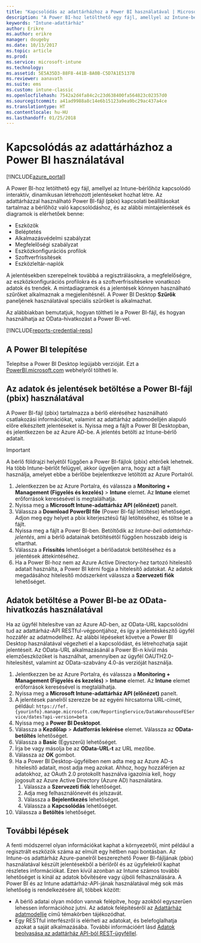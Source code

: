 ```yaml
---
title: "Kapcsolódás az adattárházhoz a Power BI használatával | Microsoft Docs"
description: "A Power BI-hoz letölthető egy fájl, amellyel az Intune-bérlőhöz kapcsolódó interaktív, dinamikusan létrehozott jelentéseket hozhat létre."
keywords: "Intune-adattárház"
author: Erikre
ms.author: erikre
manager: dougeby
ms.date: 10/13/2017
ms.topic: article
ms.prod: 
ms.service: microsoft-intune
ms.technology: 
ms.assetid: 5E5A35D3-88F8-441B-8A0B-C5D7A1E5137B
ms.reviewer: aanavath
ms.suite: ems
ms.custom: intune-classic
ms.openlocfilehash: 7542a2d4fa84c2c23d638400fa564823c02357d0
ms.sourcegitcommit: a41ad9988a8c14e6b15123a9ea9bc29ac437a4ce
ms.translationtype: HT
ms.contentlocale: hu-HU
ms.lasthandoff: 01/25/2018
---
```

# <a name="connect-to-the-data-warehouse-with-power-bi"></a>Kapcsolódás az adattárházhoz a Power BI használatával

[!INCLUDE[azure_portal](./includes/azure_portal.md)]

A Power BI-hoz letölthető egy fájl, amellyel az Intune-bérlőhöz kapcsolódó interaktív, dinamikusan létrehozott jelentéseket hozhat létre. Az adattárházzal használható Power BI-fájl (pbix) kapcsolati beállításokat tartalmaz a bérlőhöz való kapcsolódáshoz, és az alábbi mintajelentések és diagramok is elérhetőek benne:  

  -  Eszközök
  -  Beléptetés
  -  Alkalmazásvédelmi szabályzat
  -  Megfelelőségi szabályzat
  -  Eszközkonfigurációs profilok
  -  Szoftverfrissítések
  -  Eszközleltár-naplók

A jelentésekben szerepelnek továbbá a regisztrálásokra, a megfelelőségre, az eszközkonfigurációs profilokra és a szoftverfrissítésekre vonatkozó adatok és trendek. A mintadiagramok és a jelentések könnyen használható szűrőket alkalmaznak a megjelenítésnél. A Power BI Desktop **Szűrők** paneljének használatával speciális szűrőket is alkalmazhat.

Az alábbiakban bemutatjuk, hogyan töltheti le a Power BI-fájl, és hogyan használhatja az OData-hivatkozást a Power BI-vel.

[!INCLUDE[reports-credential-reqs](./includes/reports-credential-reqs.md)]

## <a name="install-power-bi"></a>A Power BI telepítése

Telepítse a Power BI Desktop legújabb verzióját. Ezt a [PowerBI.microsoft.com](https://powerbi.microsoft.com/en-us/desktop) webhelyről töltheti le.

## <a name="load-the-data-and-reports-using-the-power-bi-file-pbix"></a>Az adatok és jelentések betöltése a Power BI-fájl (pbix) használatával

A Power BI-fájl (pbix) tartalmazza a bérlő eléréséhez használható csatlakozási információkat, valamint az adattárház adatmodelljén alapuló előre elkészített jelentéseket is. Nyissa meg a fájlt a Power BI Desktopban, és jelentkezzen be az Azure AD-be. A jelentés betölti az Intune-bérlő adatait.

> [!Important]  
> A bérlő földrajzi helyétől függően a Power BI-fájlok (pbix) eltérőek lehetnek. Ha több Intune-bérlőt felügyel, akkor ügyeljen arra, hogy azt a fájlt használja, amelyet ebbe a bérlőbe bejelentkezve letöltött az Azure Portalról.  

1.  Jelentkezzen be az Azure Portalra, és válassza a **Monitoring + Management (Figyelés és kezelés)** > **Intune** elemet. Az **Intune** elemet erőforrások keresésével is megtalálhatja.  
2.  Nyissa meg a **Microsoft Intune-adattárház API (előnézet)** panelt.
3.  Válassza a **Download PowerBI file** (Power BI-fájl letöltése) lehetőséget. Adjon meg egy helyet a pbix kiterjesztésű fájl letöltéséhez, és töltse le a fájlt.
4.  Nyissa meg a fájlt a Power BI-ben. Betöltődik az *Intune-beli adattárház-jelentés*, ami a bérlő adatainak betöltésétől függően hosszabb ideig is eltarthat.
5.  Válassza a **Frissítés** lehetőséget a bérlőadatok betöltéséhez és a jelentések áttekintéséhez.
6.  Ha a Power BI-hoz nem az Azure Active Directory-hez tartozó hitelesítő adatait használta, a Power BI kérni fogja a hitelesítő adatokat. Az adatok megadásához hitelesítő módszerként válassza a **Szervezeti fiók** lehetőséget.

## <a name="load-the-data-in-power-bi-using-the-odata-link"></a>Adatok betöltése a Power BI-be az OData-hivatkozás használatával

Ha az ügyfél hitelesítve van az Azure AD-ben, az OData-URL kapcsolódni tud az adattárház-API RESTful-végpontjához, és így a jelentéskészítő ügyfél hozzáfér az adatmodellhez. Az alábbi lépéseket követve a Power BI Desktop használatával végezheti el a kapcsolódást, és létrehozhatja saját jelentéseit. Az OData-URL alkalmazásánál a Power BI-n kívül más elemzőeszközöket is használhat, amennyiben az ügyfél OAUTH2.0-hitelesítést, valamint az OData-szabvány 4.0-ás verzióját használja.

1.  Jelentkezzen be az Azure Portalra, és válassza a **Monitoring + Management (Figyelés és kezelés)** > **Intune** elemet. Az **Intune** elemet erőforrások keresésével is megtalálhatja.  
2.  Nyissa meg a **Microsoft Intune-adattárház API (előnézet)** panelt.
3. A jelentések panelről szerezze be az egyéni hírcsatorna URL-címét, például: `https://fef.{yourinfo}.manage.microsoft.com/ReportingService/DataWarehouseFEService/dates?api-version=beta`
4. Nyissa meg a **Power BI Desktopot**.
5. Válassza a **Kezdőlap** > **Adatforrás lekérése** elemet. Válassza az **OData-betöltés** lehetőséget.
6. Válassza a **Basic** (Egyszerű) lehetőséget.
7. Írja be vagy másolja be az **OData-URL-t** az URL mezőbe.
8. Válassza az **OK** gombot.
9. Ha a Power BI Desktop-ügyfélben nem adta meg az Azure AD-s hitelesítő adatait, most adja meg azokat. Ahhoz, hogy hozzáférjen az adatokhoz, az OAuth 2.0 protokollt használva igazolnia kell, hogy jogosult az Azure Active Directory (Azure AD) használatára.  
    1.  Válassza a **Szervezeti fiók** lehetőséget.  
    2.  Adja meg felhasználónevét és jelszavát.  
    3.  Válassza a **Bejelentkezés** lehetőséget.  
    4.  Válassza a **Kapcsolódás** lehetőséget.  
10. Válassza a **Betöltés** lehetőséget.

## <a name="next-steps"></a>További lépések

A fenti módszerrel olyan információkat kaphat a környezetről, mint például a regisztrált eszközök száma az elmúlt egy hétben napi bontásban. Az Intune-os adattárház Azure-panelről beszerezhető Power BI-fájljának (pbix) használatával készült jelentésekből a bérlőről és az ügyfelekről kaphat részletes információkat. Ezen kívül azonban az Intune számos további lehetőséget is kínál az adatok bővítésére vagy újbóli felhasználására. A Power BI és az Intune adattárház-API-jának használatával még sok más lehetőség is rendelkezésére áll, többek között:

<!-- -  You can use Power BI Desktop to create additional report types with your data. For example, you could create a custom chart representing the ratio of device manufactures in your enterprise. For more information about creating custom reports with Power BI and the Intune Data Warehouse, see `BLOG POST ON POWER BI`. -->
 -  A bérlő adatai olyan módon vannak felépítve, hogy azokból egyszerűen lehessen információhoz jutni. Az adatok felépítéséről az [Adattárház adatmodellje](reports-ref-data-model.md) című témakörben tájékozódhat.
 -  Egy RESTful interfészről is elérheti az adatokat, és belefoglalhatja azokat a saját alkalmazásába. További információért lásd [Adatok beolvasása az adattárház API-ból REST-ügyféllel](reports-proc-data-rest.md).
